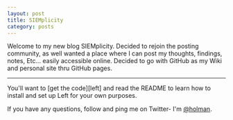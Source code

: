 ```yaml
---
layout: post
title: SIEMplicity
category: posts
---
```


Welcome to my new blog SIEMplicity. Decided to rejoin the posting community, as well wanted a place where I can
post my thoughts, findings, notes, Etc...  easily accessible online. Decided to go with GitHub as my Wiki and personal site thru GitHub pages.

---

You'll want to [get the code][left] and read the README to learn how to
install and set up Left for your own purposes.

If you have any questions, follow and ping me on Twitter- I'm
[@holman][twitter].

[SEC]: http://github.com/SIEMplicity/sec.rules
[SIEMplicity]: http://SIEMplicity.github.io
[twitter]: https://twitter.com/albgnz
